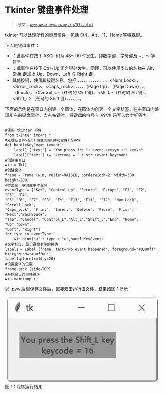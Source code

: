 # Tkinter 键盘事件处理

> 原文：[`www.weixueyuan.net/a/574.html`](http://www.weixueyuan.net/a/574.html)

tkinter 可以处理所有的键盘事件，包括 Ctrl、Alt、F1、Home 等特殊键。

下面是键盘事件：

*   <Key>：此事件在按下 ASCII 码为 48～90 时发生，即数字键、字母键及 +、～ 等符号。
*   <Control-Up>：此事件在按下 Ctrl+Up 组合键时发生。同理，可以使用类似的名称在 Alt、Shift 键加上 Up、Down、Left 与 Right 键。
*   其他按键，使用其按键名称。包括 <Return>、<Escape>、<F1>、<F2>、<F3>、<F4>、<F5>、<F6>、<F7>、<F8>、<F9>、<F13>、<F11>、<F12>、<Num_Lock>、<Scroll_Lock>、<Caps_Lock>、<Print>、<Insert>、<Delete>、<Pause>、<Prior>（Page Up）、<Next>（Page Down）、<BackSpace>、<Tab>、<Cancel>（Break）、<Control_L>（任何的 Ctr l 键)、<Alt_L>（任何的 Alt 键）、<Shift_L>（任何的 Shift 键）、<End>、<Home>、<Up>、<Down>、<Left>、<Right>。

下面的示例是在窗口内创建一个窗体，在窗体内创建一个文字标签。在主窗口内处理所有的键盘事件，当有按键时，将键盘的符号与 ASCII 码写入文字标签内。

```

#使用 tkinter 事件
from tkinter import *
#处理在窗体内按下键盘按键(非功能键)的事件
def handleKeyEvent (event):
    label1 ["text"] = "You press the "+ event.keysym + " key\n"
    label1["text"] += "keycode = " + str (event.keycode)
#创建主窗口
win = Tk()
#创建窗体
frame = Frame (win, relief=RAISED, borderwidth=2, width=300, height=200)
#将主窗口与键盘事件连接
eventType = ["Key", "Control-Up", "Return", "Escape", "F1", "F2", "F3", "F4",
"F5","F6", "F7", "F8", "F9", "F13", "F11", "F12", "Num_Lock", "Scroll_Lock",
"Caps_Lock", "Print", "Insert", "Delete", "Pause", "Prior", "Next","BackSpace",
"Tab", "Cancel", "Control_L","Alt_L","Shift_L","End", "Home", "Up","Down",
"Left", "Right"]
for type in eventType:
    win.bind("<" + type + ">",handleKeyEvent)
#文字标签，显示键盘事件的种类
label1 = Label (frame, text="No event happened", foreground="#0000ff", background="#00ff00")
label1.place(x=16,y=20)
#设置窗体的位置
frame.pack (side=TOP)
#开始窗口的事件循环
win.mainloop ()
```

以 .pyw 后缀保存文件后，直接双击运行该文件，结果如图 1 所示：

![键盘事件实例](img/271d2ac287b617e03ab2196dde267f1c.png)
图 1：程序运行结果